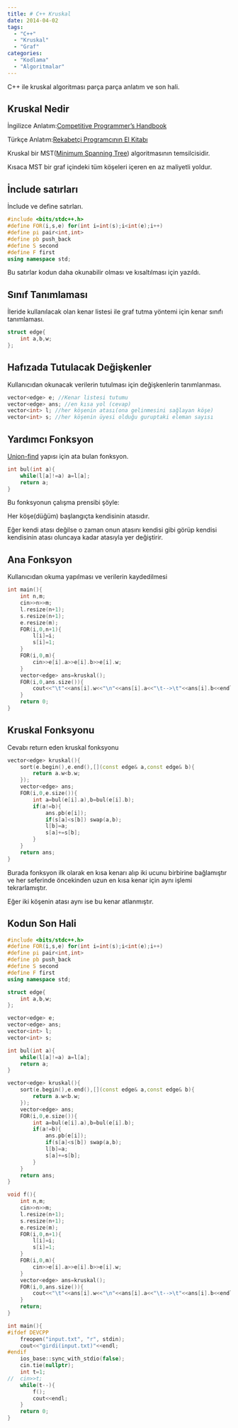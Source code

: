 ```yaml
---
title: # C++ Kruskal
date: 2014-04-02
tags:
  - "C++"
  - "Kruskal"
  - "Graf"
categories:
  - "Kodlama"
  - "Algoritmalar"
---
```


C++ ile kruskal algoritması parça parça anlatım ve son hali.
<!--more-->

## Kruskal Nedir

İngilizce Anlatım:[Competitive Programmer’s Handbook](https://cses.fi/book/book.pdf#page=152)

Türkçe Anlatım:[Rekabetçi Programcının El Kitabı](/cph_turkce.pdf#page=162)

Kruskal bir MST([Minimum Spanning Tree](https://en.wikipedia.org/wiki/Minimum_spanning_tree)) algoritmasının temsilcisidir.

Kısaca MST bir graf içindeki tüm köşeleri içeren en az maliyetli yoldur.
## İnclude satırları
İnclude ve define satırları.
```cpp
#include <bits/stdc++.h>
#define FOR(i,s,e) for(int i=int(s);i<int(e);i++)
#define pi pair<int,int>
#define pb push_back
#define S second
#define F first
using namespace std;
```
Bu satırlar kodun daha okunabilir olması ve kısaltılması için yazıldı.

## Sınıf Tanımlaması
İleride kullanılacak olan kenar listesi ile graf tutma yöntemi için kenar sınıfı tanımlaması.
```cpp
struct edge{
    int a,b,w;
};
```
## Hafızada Tutulacak Değişkenler
Kullanıcıdan okunacak verilerin tutulması için değişkenlerin tanımlanması.
```cpp
vector<edge> e; //Kenar listesi tutumu
vector<edge> ans; //en kısa yol (cevap)
vector<int> l; //her köşenin atası(ona gelinmesini sağlayan köşe)
vector<int> s; //her köşenin üyesi olduğu guruptaki eleman sayısı
```

## Yardımcı Fonksyon
[Union-find](/cph_turkce.pdf#page=165) yapısı için ata bulan fonksyon.
```cpp
int bul(int a){
    while(l[a]!=a) a=l[a];
    return a;
}
```
Bu fonksyonun çalışma prensibi şöyle:

Her köşe(düğüm) başlangıçta kendisinin atasıdır.

Eğer kendi atası değilse o zaman onun atasını kendisi gibi görüp kendisi kendisinin atası oluncaya kadar atasıyla yer değiştirir. 
## Ana Fonksyon
Kullanıcıdan okuma yapılması ve verilerin kaydedilmesi
```cpp
int main(){
    int n,m;
    cin>>n>>m;
    l.resize(n+1);
    s.resize(n+1);
    e.resize(m);
    FOR(i,0,n+1){
        l[i]=i;
        s[i]=1;
    }
    FOR(i,0,m){
        cin>>e[i].a>>e[i].b>>e[i].w;
    }
    vector<edge> ans=kruskal();
    FOR(i,0,ans.size()){
        cout<<"\t"<<ans[i].w<<"\n"<<ans[i].a<<"\t-->\t"<<ans[i].b<<endl;
    }
    return 0;
}
```
## Kruskal Fonksyonu
Cevabı return eden kruskal fonksyonu
```cpp
vector<edge> kruskal(){
    sort(e.begin(),e.end(),[](const edge& a,const edge& b){
        return a.w<b.w;
    });
    vector<edge> ans;
    FOR(i,0,e.size()){
        int a=bul(e[i].a),b=bul(e[i].b);
        if(a!=b){
            ans.pb(e[i]);
            if(s[a]<s[b]) swap(a,b);
            l[b]=a;
            s[a]+=s[b];
        }
    }
    return ans;
}
```
Burada fonksyon ilk olarak en kısa kenarı alıp iki ucunu birbirine bağlamıştır ve her seferinde öncekinden uzun en kısa kenar için aynı işlemi tekrarlamıştır.

Eğer iki köşenin atası aynı ise bu kenar atlanmıştır.

## Kodun Son Hali

```cpp
#include <bits/stdc++.h>
#define FOR(i,s,e) for(int i=int(s);i<int(e);i++)
#define pi pair<int,int>
#define pb push_back
#define S second
#define F first
using namespace std;

struct edge{
    int a,b,w;
};

vector<edge> e;
vector<edge> ans;
vector<int> l;
vector<int> s;

int bul(int a){
    while(l[a]!=a) a=l[a];
    return a;
}

vector<edge> kruskal(){
    sort(e.begin(),e.end(),[](const edge& a,const edge& b){
        return a.w<b.w;
    });
    vector<edge> ans;
    FOR(i,0,e.size()){
        int a=bul(e[i].a),b=bul(e[i].b);
        if(a!=b){
            ans.pb(e[i]);
            if(s[a]<s[b]) swap(a,b);
            l[b]=a;
            s[a]+=s[b];
        }
    }
    return ans;
}

void f(){
    int n,m;
    cin>>n>>m;
    l.resize(n+1);
    s.resize(n+1);
    e.resize(m);
    FOR(i,0,n+1){
        l[i]=i;
        s[i]=1;
    }
    FOR(i,0,m){
        cin>>e[i].a>>e[i].b>>e[i].w;
    }
    vector<edge> ans=kruskal();
    FOR(i,0,ans.size()){
        cout<<"\t"<<ans[i].w<<"\n"<<ans[i].a<<"\t-->\t"<<ans[i].b<<endl;
    }
    return;
}

int main(){
#ifdef DEVCPP
    freopen("input.txt", "r", stdin);
    cout<<"girdi(input.txt)"<<endl;
#endif
    ios_base::sync_with_stdio(false);
    cin.tie(nullptr);
    int t=1;
//  cin>>t;
    while(t--){
        f();
        cout<<endl;
    }
    return 0;
}
```
